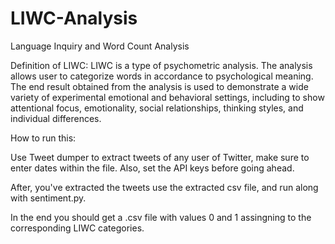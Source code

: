 # LIWC-Analysis
Language Inquiry and Word Count Analysis

Definition of LIWC:
LIWC is a type of psychometric analysis. The analysis allows user to categorize words in accordance to psychological meaning. The end result obtained from the analysis is used to demonstrate a wide variety of experimental emotional and behavioral settings, including to show attentional focus, emotionality, social relationships, thinking styles, and individual differences.

How to run this:

Use Tweet dumper to extract tweets of any user of Twitter, make sure to enter dates within the file. 
Also, set the API keys before going ahead.


After, you've extracted the tweets use the extracted csv file, and run along with sentiment.py.

In the end you should get a .csv file with values 0 and 1 assingning to the corresponding LIWC categories. 
